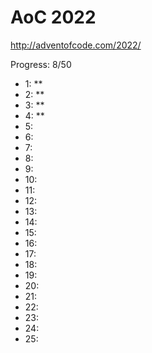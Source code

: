 AoC 2022
====

http://adventofcode.com/2022/


Progress: 8/50

- 1:    **
- 2:    **
- 3:    **
- 4:    **
- 5:
- 6:
- 7:
- 8:
- 9:
- 10:
- 11:
- 12:
- 13:
- 14:
- 15:
- 16:
- 17:
- 18:
- 19:
- 20:
- 21:
- 22:
- 23:
- 24:
- 25:
